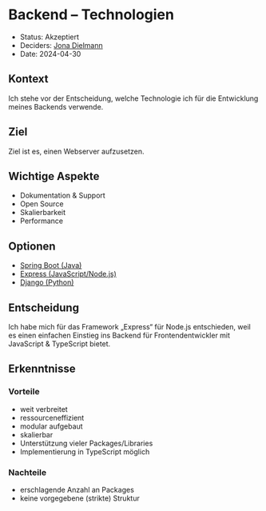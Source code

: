 # Backend – Technologien

- Status: Akzeptiert
- Deciders: [Jona Dielmann](https://github.com/jona-d01)
- Date: 2024-04-30

## Kontext

Ich stehe vor der Entscheidung, welche Technologie ich für die Entwicklung meines Backends verwende.

## Ziel

Ziel ist es, einen Webserver aufzusetzen.

## Wichtige Aspekte

- Dokumentation & Support
- Open Source
- Skalierbarkeit
- Performance

## Optionen

- [Spring Boot (Java)](https://spring.io/projects/spring-boot)
- [Express (JavaScript/Node.js)](https://expressjs.com/)
- [Django (Python)](https://www.djangoproject.com/)

## Entscheidung

Ich habe mich für das Framework „Express“ für Node.js entschieden, weil es einen einfachen Einstieg ins Backend für Frontendentwickler mit JavaScript & TypeScript bietet.

## Erkenntnisse

### Vorteile

- weit verbreitet
- ressourceneffizient
- modular aufgebaut
- skalierbar
- Unterstützung vieler Packages/Libraries
- Implementierung in TypeScript möglich

### Nachteile

- erschlagende Anzahl an Packages
- keine vorgegebene (strikte) Struktur